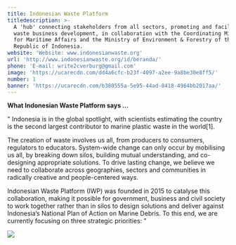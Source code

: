 ```yaml
---
title: Indonesian Waste Platform
titledescription: >-
  A 'hub' connecting stakeholders from all sectors, promoting and facilitating
  waste business development, in collaboration with the Coordinating Ministry
  for Maritime Affairs and the Ministry of Environment & Forestry of the
  Republic of Indonesia.
website: 'Website: www.indonesianwaste.org'
url: 'http://www.indonesianwaste.org/id/beranda/'
phone: 'E-mail: write2cverburg@gmail.com'
image: 'https://ucarecdn.com/dd4a6cfc-b23f-4097-a2ee-9a8be30e8ff5/'
number: 1
banner: 'https://ucarecdn.com/b380555a-5e95-44ad-8418-4964bb2017aa/'
---
```

**What Indonesian Waste Platform says ...**

" Indonesia is in the global spotlight, with scientists estimating the country is the second largest contributor to marine plastic waste in the world\[1].

The creation of waste involves us all, from producers to consumers, regulators to educators. System-wide change can only occur by mobilising us all, by breaking down silos, building mutual understanding, and co-designing appropriate solutions. To drive lasting change, we believe we need to collaborate across geographies, sectors and communities in radically creative and people-centered ways.

Indonesian Waste Platform (IWP) was founded in 2015 to catalyse this collaboration, making it possible for government, business and civil society to work together rather than in silos to design solutions and deliver against Indonesia’s National Plan of Action on Marine Debris. To this end, we are currently focusing on three strategic priorities: "

![](https://ucarecdn.com/0265af00-b9bc-4d06-8e11-884c715e17b3/)
